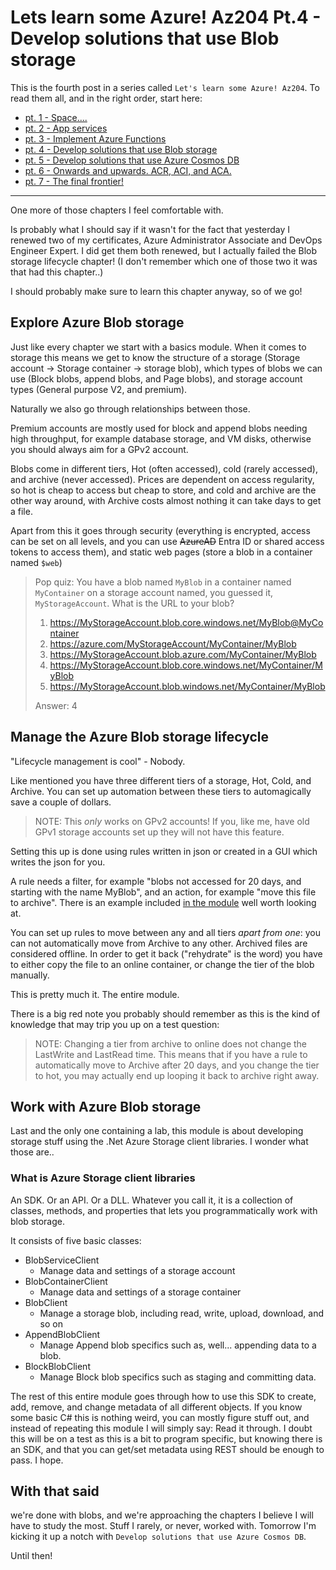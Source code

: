 # Lets learn some Azure! Az204 Pt.4 - Develop solutions that use Blob storage

This is the fourth post in a series called `Let's learn some Azure! Az204`.
To read them all, and in the right order, start here:

- [pt. 1 - Space....](posts/az204.pt1.md)
- [pt. 2 - App services](posts/az204.pt2.md)
- [pt. 3 - Implement Azure Functions](posts/az204.pt3.md)
- [pt. 4 - Develop solutions that use Blob storage](posts/az204.pt4.md)
- [pt. 5 - Develop solutions that use Azure Cosmos DB](posts/az204.pt5.md)
- [pt. 6 - Onwards and upwards. ACR, ACI, and ACA.](posts/az204.pt6.md)
- [pt. 7 - The final frontier!](posts/az204.pt7.md)

----

One more of those chapters I feel comfortable with.

Is probably what I should say if it wasn't for the fact that yesterday I renewed two of my certificates, Azure Administrator Associate and DevOps Engineer Expert. I did get them both renewed, but I actually failed the Blob storage lifecycle chapter! (I don't remember which one of those two it was that had this chapter..)

I should probably make sure to learn this chapter anyway, so of we go!

## Explore Azure Blob storage

Just like every chapter we start with a basics module. When it comes to storage this means we get to know the structure of a storage (Storage account -> Storage container -> storage blob), which types of blobs we can use (Block blobs, append blobs, and Page blobs), and storage account types (General purpose V2, and premium).

Naturally we also go through relationships between those.

Premium accounts are mostly used for block and append blobs needing high throughput, for example database storage, and VM disks, otherwise you should always aim for a GPv2 account.

Blobs come in different tiers, Hot (often accessed), cold (rarely accessed), and archive (never accessed). Prices are dependent on access regularity, so hot is cheap to access but cheap to store, and cold and archive are the other way around, with Archive costs almost nothing it can take days to get a file.

Apart from this it goes through security (everything is encrypted, access can be set on all levels, and you can use ~~AzureAD~~ Entra ID or shared access tokens to access them), and static web pages (store a blob in a container named `$web`)

> Pop quiz: You have a blob named `MyBlob` in a container named `MyContainer` on a storage account named, you guessed it, `MyStorageAccount`. What is the URL to your blob?
>
> 1. https://MyStorageAccount.blob.core.windows.net/MyBlob@MyContainer
> 2. https://azure.com/MyStorageAccount/MyContainer/MyBlob
> 3. https://MyStorageAccount.blob.azure.com/MyContainer/MyBlob
> 4. https://MyStorageAccount.blob.core.windows.net/MyContainer/MyBlob
> 5. https://MyStorageAccount.blob.windows.net/MyContainer/MyBlob
>
> Answer: 4

## Manage the Azure Blob storage lifecycle

"Lifecycle management is cool" - Nobody.

Like mentioned you have three different tiers of a storage, Hot, Cold, and Archive. You can set up automation between these tiers to automagically save a couple of dollars.

> NOTE: This _only_ works on GPv2 accounts! If you, like me, have old GPv1 storage accounts set up they will not have this feature.

Setting this up is done using rules written in json or created in a GUI which writes the json for you.

A rule needs a filter, for example "blobs not accessed for 20 days, and starting with the name MyBlob", and an action, for example "move this file to archive". There is an example included [in the module](https://learn.microsoft.com/training/modules/manage-azure-blob-storage-lifecycle/4-add-policy-blob-storage?wt.mc_id=DT-MVP-5005317) well worth looking at.

You can set up rules to move between any and all tiers _apart from one_: you can not automatically move from Archive to any other. Archived files are considered offline. In order to get it back ("rehydrate" is the word) you have to either copy the file to an online container, or change the tier of the blob manually. 

This is pretty much it. The entire module.

There is a big red note you probably should remember as this is the kind of knowledge that may trip you up on a test question:

> NOTE: Changing a tier from archive to online does not change the LastWrite and LastRead time. This means that if you have a rule to automatically move to Archive after 20 days, and you change the tier to hot, you may actually end up looping it back to archive right away.

## Work with Azure Blob storage

Last and the only one containing a lab, this module is about developing storage stuff using the .Net Azure Storage client libraries. I wonder what those are..

### What is Azure Storage client libraries

An SDK. Or an API. Or a DLL. Whatever you call it, it is a collection of classes, methods, and properties that lets you programmatically work with blob storage.

It consists of five basic classes:

- BlobServiceClient
    - Manage data and settings of a storage account
- BlobContainerClient
    - Manage data and settings of a storage container
- BlobClient
    - Manage a storage blob, including read, write, upload, download, and so on
- AppendBlobClient
    - Manage Append blob specifics such as, well... appending data to a blob.
- BlockBlobClient
    - Manage Block blob specifics such as staging and committing data.

The rest of this entire module goes through how to use this SDK to create, add, remove, and change metadata of all different objects. If you know some basic C# this is nothing weird, you can mostly figure stuff out, and instead of repeating this module I will simply say: Read it through. I doubt this will be on a test as this is a bit to program specific, but knowing there is an SDK, and that you can get/set metadata using REST should be enough to pass. I hope.

## With that said

we're done with blobs, and we're approaching the chapters I believe I will have to study the most. Stuff I rarely, or never, worked with. Tomorrow I'm kicking it up a notch with `Develop solutions that use Azure Cosmos DB`.

Until then!
